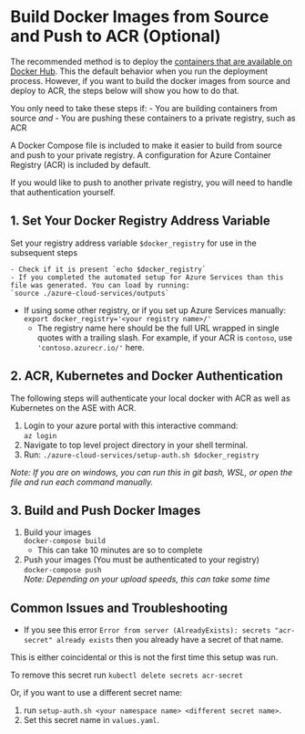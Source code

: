 # Build Docker Images from Source and Push to ACR (Optional)

The recommended method is to deploy the [containers that are available on Docker Hub](./README.d#prebuilt-images-in-docker-hub). This the default behavior when you run the deployment process. However, if you want to build the docker images from source and deploy to ACR, the steps below will show you how to do that. 

You only need to take these steps if:
    - You are building containers from source _and_
    - You are pushing these containers to a private registry, such as ACR
  
A Docker Compose file is included to make it easier to build from source and push to your private registry. A configuration for Azure Container Registry (ACR) is included by default.

If you would like to push to another private registry, you will need to handle that authentication yourself.

## 1. Set Your Docker Registry Address Variable

Set your registry address variable `$docker_registry` for use in the subsequent steps
    
    - Check if it is present `echo $docker_registry`
    - If you completed the automated setup for Azure Services than this file was generated. You can load by running:  
    `source ./azure-cloud-services/outputs`  
   - If using some other registry, or if you set up Azure Services manually:
   `export docker_registry='<your registry name>/'`   
       - The registry name here should be the full URL wrapped in single quotes with a trailing slash. For example, if your ACR is `contoso`, use `'contoso.azurecr.io/'` here.   

## 2. ACR, Kubernetes and Docker Authentication

The following steps will authenticate your local docker with ACR as well as Kubernetes on the ASE with ACR.

1. Login to your azure portal with this interactive command:  
   `az login`  
2. Navigate to top level project directory in your shell terminal.
3. Run: `./azure-cloud-services/setup-auth.sh $docker_registry`

_Note: If you are on windows, you can run this in git bash, WSL, or open the file and run each command manually._

## 3. Build and Push Docker Images

1. Build your images  
  `docker-compose build`  
   - This can take 10 minutes are so to complete  
2. Push your images (You must be authenticated to your registry)    
  `docker-compose push`  
   _Note: Depending on your upload speeds, this can take some time_

## Common Issues and Troubleshooting

- If you see this error `Error from server (AlreadyExists): secrets "acr-secret" already exists` then you already have a secret of that name. 

This is either coincidental or this is not the first time this setup was run. 

To remove this secret run `kubectl delete secrets acr-secret`

Or, if you want to use a different secret name:
1. run `setup-auth.sh <your namespace name> <different secret name>`. 
2. Set this secret name in `values.yaml`.